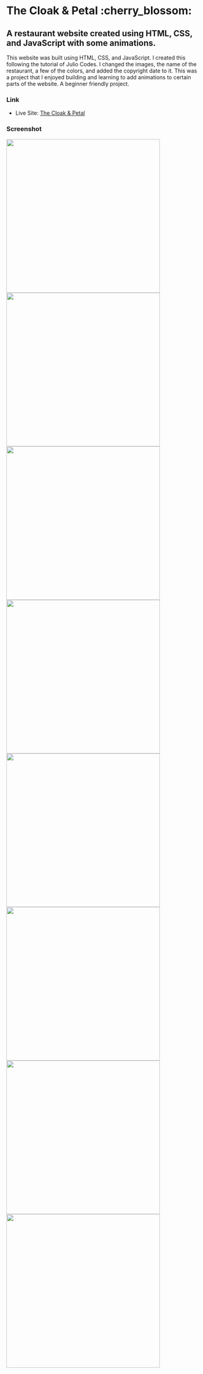 <h1>The Cloak & Petal :cherry_blossom:</h1>

<h2>A restaurant website created using HTML, CSS, and JavaScript with some animations.</h2>

<p>This website was built using HTML, CSS, and JavaScript. I created this following the tutorial of Julio Codes. I changed the images, the name of the restaurant, a few of the colors, and added the copyright date to it. This was a project that I enjoyed building and learning to add animations to certain parts of the website. A beginner friendly project.</p>

### Link

- Live Site: [The Cloak & Petal](https://leslielopez25.github.io/Restaruant-Website/)

### Screenshot

<img src="screenshots/img-1.png" width="400"><img src="screenshots/img-2.png" width="400">
<img src="screenshots/img-3.png" width="400"><img src="screenshots/img-4.png" width="400">
<img src="screenshots/sidebar.png" width="400">
<img src="screenshots/mobile-1.png" width="400"><img src="screenshots/mobile-2.png" width="400">
<img src="screenshots/mobile-3.png" width="400">
